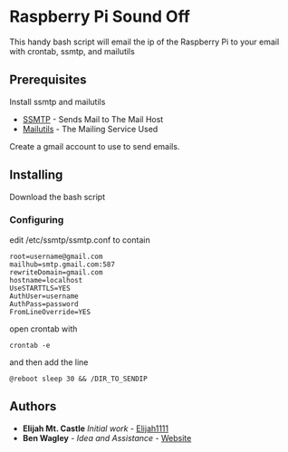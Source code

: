 # Raspberry Pi Sound Off

This handy bash script will email the ip of the Raspberry Pi to your email with crontab, ssmtp, and mailutils

## Prerequisites
Install ssmtp and mailutils
* [SSMTP](https://wiki.archlinux.org/index.php/SSMTP) - Sends Mail to The Mail Host
* [Mailutils](https://mailutils.org/) - The Mailing Service Used

Create a gmail account to use to send emails.
## Installing
Download the bash script
### Configuring
edit /etc/ssmtp/ssmtp.conf to contain

```
root=username@gmail.com 
mailhub=smtp.gmail.com:587 
rewriteDomain=gmail.com
hostname=localhost
UseSTARTTLS=YES 
AuthUser=username 
AuthPass=password 
FromLineOverride=YES
```

open crontab with
```
crontab -e
```
and then add the line
```
@reboot sleep 30 && /DIR_TO_SENDIP
```

## Authors
* **Elijah Mt. Castle** *Initial work* - [Elijah1111](https://github.com/Elijah1111)
* **Ben Wagley** - *Idea and Assistance* - [Website](http://bwagley.com/)
